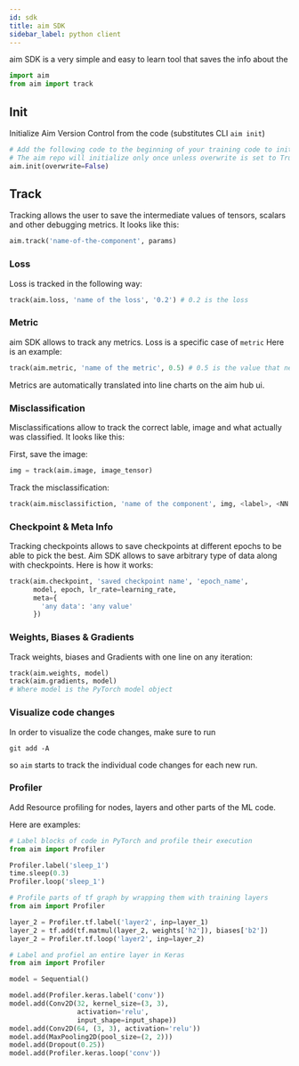 ```yaml
---
id: sdk
title: aim SDK
sidebar_label: python client
---
```

aim SDK is a very simple and easy to learn tool that saves the info about the

```py
import aim
from aim import track
```

## Init

Initialize Aim Version Control from the code (substitutes CLI `aim init`)

```py
# Add the following code to the beginning of your training code to initialize the aim repo immediately with the first run
# The aim repo will initialize only once unless overwrite is set to True
aim.init(overwrite=False)
```

## Track

Tracking allows the user to save the intermediate values of tensors, scalars and other debugging metrics. It looks like this:
```py
aim.track('name-of-the-component', params)
```

### Loss
Loss is tracked in the following way:
```py
track(aim.loss, 'name of the loss', '0.2') # 0.2 is the loss
```

### Metric
aim SDK allows to track any metrics. Loss is a specific case of `metric`
Here is an example:

```py
track(aim.metric, 'name of the metric', 0.5) # 0.5 is the value that needs to be passed
```
Metrics are automatically translated into line charts on the aim hub ui.

### Misclassification
Misclassifications allow to track the correct lable, image and what actually was classified. It looks like this:

First, save the image:
```py
img = track(aim.image, image_tensor)
```
Track the misclassification:
```py
track(aim.misclassifiction, 'name of the component', img, <label>, <NN output>)
```

### Checkpoint & Meta Info
Tracking checkpoints allows to save checkpoints at different epochs to be able to pick the best.
Aim SDK allows to save arbitrary type of data along with checkpoints. Here is how it works:
```py
track(aim.checkpoint, 'saved checkpoint name', 'epoch_name',
      model, epoch, lr_rate=learning_rate,
      meta={
        'any data': 'any value'
      })
```

### Weights, Biases & Gradients
Track weights, biases and Gradients with one line on any iteration:
```py
track(aim.weights, model)
track(aim.gradients, model)
# Where model is the PyTorch model object
```

### Visualize code changes
In order to visualize the code changes, make sure to run
```shell
git add -A
```
so `aim` starts to track the individual code changes for each new run.


### Profiler
Add Resource profiling for nodes, layers and other parts of the ML code.

Here are examples:
<div>
<!--DOCUSAURUS_CODE_TABS-->
<!--PyTorch-->

```py
# Label blocks of code in PyTorch and profile their execution
from aim import Profiler

Profiler.label('sleep_1')
time.sleep(0.3)
Profiler.loop('sleep_1')
```
<!--Tensorflow-->

```py
# Profile parts of tf graph by wrapping them with training layers
from aim import Profiler

layer_2 = Profiler.tf.label('layer2', inp=layer_1)
layer_2 = tf.add(tf.matmul(layer_2, weights['h2']), biases['b2'])
layer_2 = Profiler.tf.loop('layer2', inp=layer_2)
```

<!--Keras-->

```py
# Label and profiel an entire layer in Keras
from aim import Profiler

model = Sequential()

model.add(Profiler.keras.label('conv'))
model.add(Conv2D(32, kernel_size=(3, 3),
                 activation='relu',
                 input_shape=input_shape))
model.add(Conv2D(64, (3, 3), activation='relu'))
model.add(MaxPooling2D(pool_size=(2, 2)))
model.add(Dropout(0.25))
model.add(Profiler.keras.loop('conv'))
```

<!--END_DOCUSAURUS_CODE_TABS-->
</div>
